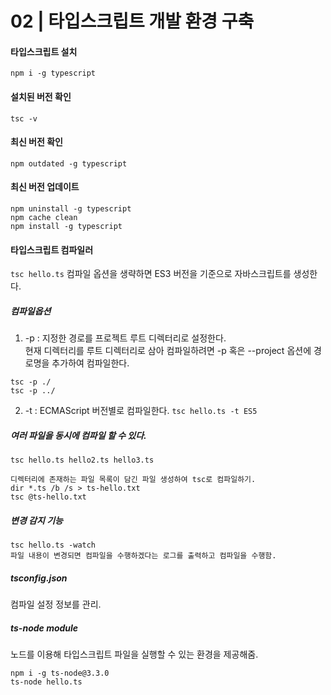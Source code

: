 02 | 타입스크립트 개발 환경 구축
====================

#### 타입스크립트 설치
```npm i -g typescript```

#### 설치된 버전 확인
```tsc -v```

#### 최신 버전 확인
```npm outdated -g typescript```

#### 최신 버전 업데이트
```
npm uninstall -g typescript
npm cache clean
npm install -g typescript
```

#### 타입스크립트 컴파일러
```tsc hello.ts```
컴파일 옵션을 생략하면 ES3 버전을 기준으로 자바스크립트를 생성한다.
##### 컴파일옵션
1. -p : 지정한 경로를 프로젝트 루트 디렉터리로 설정한다.  
현재 디렉터리를 루트 디렉터리로 삼아 컴파일하려면 -p 혹은 --project 옵션에 경로명을 추가하여 컴파일한다.
```
tsc -p ./
tsc -p ../
```
2. -t : ECMAScript 버전별로 컴파일한다.
```tsc hello.ts -t ES5```

##### 여러 파일을 동시에 컴파일 할 수 있다.
```
tsc hello.ts hello2.ts hello3.ts

디렉터리에 존재하는 파일 목록이 담긴 파일 생성하여 tsc로 컴파일하기.
dir *.ts /b /s > ts-hello.txt
tsc @ts-hello.txt
```
##### 변경 감지 기능
```
tsc hello.ts -watch
파일 내용이 변경되면 컴파일을 수행하겠다는 로그를 출력하고 컴파일을 수행함.
```
##### tsconfig.json
컴파일 설정 정보를 관리.
##### ts-node module
노드를 이용해 타입스크립트 파일을 실행할 수 있는 환경을 제공해줌.
```
npm i -g ts-node@3.3.0
ts-node hello.ts
```